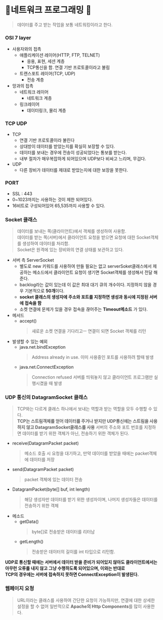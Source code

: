 # 네트워크 프로그래밍 📌
> 데이터를 주고 받는 작업을 보통 네트워킹이라고 한다.

### OSI 7 layer
* 사용자와의 접촉
  * 애플리케이션 레이어(HTTP, FTP, TELNET)
    * 응용, 표현, 세션 계층
    * TCP통신을 함. 연결 기반 프로토콜이라고 불림
  * 트랜스포트 레이어(TCP, UDP)
    * 전송 계층
* 망과의 접촉
  * 네트워크 레이어
    * 네트워크 계층
  * 링크레이어
    * 데이터링크, 물리 계층

### TCP UDP
* TCP
  * 연결 기반 프로토콜이라 불린다
  * 상대방이 데이터를 받았는지를 확실히 보장할 수 있다.
  * 데이터를 보내는 경우에 전송이 성공되었다는 통보를 받는다.
  * 내부 절차가 매우복잡하게 되어있으며 UDP보다 비싸고 느리며, 무겁다.
* UDP
  * 다른 장비가 데이터를 제대로 받았는지에 대한 보장을 못한다.

### PORT
* SSL : 443
* 0~1023까지는 사용하는 것이 제한 되어있다.
* 16비트로 구성되어있어 65,535까지 사용할 수 있다.

### Socket 클래스
> 데이터를 보내는 쪽(클라이언트)에서 객체를 생성하여 사용함.        
> 데이터를 받는 쪽(서버)에서 클라이언트 요청을 받으면 요청에 대한 Socket객체를 생성하여 데이터를 처리함.       
> Socket은 원격에 있는 장비와의 연결 상태를 보관하고 있다.
* 서버 측 ServerSocket
  * 별도로 new 키워드를 사용하여 만들 필요는 없고 serverSoket클래스에서 제공하는 메소드에서 클라이언트 요청이 생기면
    Socket객체를 생성해서 전달 해 준다.
  * backlog라는 값이 있는데 이 값은 최대 대기 큐의 개수이다. 지정하지 않을 경우 기본적으로 **50개**이다.
  * **socket 클래스의 생성자에 주소와 포트를 지정하면 생성과 동시에 지정된 서버에 접속을 함**
  * 소켓 연결에 문제가 있을 경우 접속을 끊어주는 **Timeout메소드** 가 있다.
* 메서드
  * accept()
    > 새로운 소켓 연결을 기다리고ㅡ 연결이 되면 Socket 객체를 리턴
* 발생할 수 있는 예외
  * java.net.bindException
    > Address already in use. 이미 사용중인 포트를 사용하려 할때 발생
  * java.net.ConnectException
    > Connection refused 서버를 띄워놓지 않고 클라이언트 프로그램만 실행시켰을 때 발생

### UDP 통신의 DatagramSocket 클래스
> TCP와는 다르게 클래스 하나에서 보내는 역할과 받는 역할을 모두 수행할 수 있다.     
> **TCP는 스트림객체를 얻어 데이터를 주거나 받지만 UDP통신에는 스트림을 사용하지 않고 DatagramSocket클래스를 사용**
> 서버의 주소와 포트 번호를 지정하면 데이터를 받기 위한 객체가 아닌, 전송하기 위한 객체가 된다.
* receive(DatagramPacket packet)
  > 메소드 호출 시 요청을 대기하고, 만약 데이터를 받았을 때에는 packet객체에 데이터를 저장
* send(DatagramPacket packet)
  > packet 객체에 있는 데이터 전송
* DatagramPacket(byte[] buf, int length)
  > 해당 생성자만 데이터를 받기 위한 생성자이며, 나머지 생성자들은 데이터를 전송하기 위한 객체
* 메소드
  * getData()
    > byte[]로 전송받은 데이터를 리터남
  * getLength()
    > 전송받은 데이터의 길이를 int 타입으로 리턴함.

**UDP로 통신할 때에는 서버에서 데이터 받을 준비가 되어있지 않아도 클라이언트에서는 아무런 오류를 내지 않고 그냥 수행하도록 되어있으며, 이와는 반대로**      
**TCP의 경우에는 서버에 접속하지 못하면 ConnectException이 발생된다.**

### 웹페이지 요청
> URL이라는 클래스를 사용하여 간단한 요청이 가능하지만, 연결에 대한 상세한 설정을 할 수 없어 일반적으로 **Apache의 Http Components**를 많이 사용한다.
